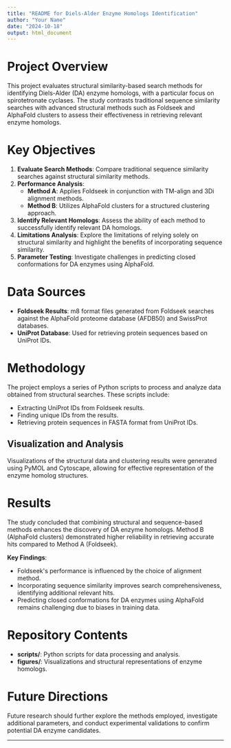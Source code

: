 ```yaml
---
title: "README for Diels-Alder Enzyme Homologs Identification"
author: "Your Name"
date: "2024-10-18"
output: html_document
---
```


# Project Overview

This project evaluates structural similarity-based search methods for identifying Diels-Alder (DA) enzyme homologs, with a particular focus on spirotetronate cyclases. The study contrasts traditional sequence similarity searches with advanced structural methods such as Foldseek and AlphaFold clusters to assess their effectiveness in retrieving relevant enzyme homologs.

# Key Objectives

1. **Evaluate Search Methods**: Compare traditional sequence similarity searches against structural similarity methods.
2. **Performance Analysis**:
   - **Method A**: Applies Foldseek in conjunction with TM-align and 3Di alignment methods.
   - **Method B**: Utilizes AlphaFold clusters for a structured clustering approach.
3. **Identify Relevant Homologs**: Assess the ability of each method to successfully identify relevant DA homologs.
4. **Limitations Analysis**: Explore the limitations of relying solely on structural similarity and highlight the benefits of incorporating sequence similarity.
5. **Parameter Testing**: Investigate challenges in predicting closed conformations for DA enzymes using AlphaFold.

# Data Sources

- **Foldseek Results**: m8 format files generated from Foldseek searches against the AlphaFold proteome database (AFDB50) and SwissProt databases.
- **UniProt Database**: Used for retrieving protein sequences based on UniProt IDs.

# Methodology

The project employs a series of Python scripts to process and analyze data obtained from structural searches. These scripts include:

- Extracting UniProt IDs from Foldseek results.
- Finding unique IDs from the results.
- Retrieving protein sequences in FASTA format from UniProt IDs.

## Visualization and Analysis

Visualizations of the structural data and clustering results were generated using PyMOL and Cytoscape, allowing for effective representation of the enzyme homolog structures.

# Results

The study concluded that combining structural and sequence-based methods enhances the discovery of DA enzyme homologs. Method B (AlphaFold clusters) demonstrated higher reliability in retrieving accurate hits compared to Method A (Foldseek).

**Key Findings**:
- Foldseek's performance is influenced by the choice of alignment method.
- Incorporating sequence similarity improves search comprehensiveness, identifying additional relevant hits.
- Predicting closed conformations for DA enzymes using AlphaFold remains challenging due to biases in training data.

# Repository Contents

- **scripts/**: Python scripts for data processing and analysis.
- **figures/**: Visualizations and structural representations of enzyme homologs.

# Future Directions

Future research should further explore the methods employed, investigate additional parameters, and conduct experimental validations to confirm potential DA enzyme candidates.

---
